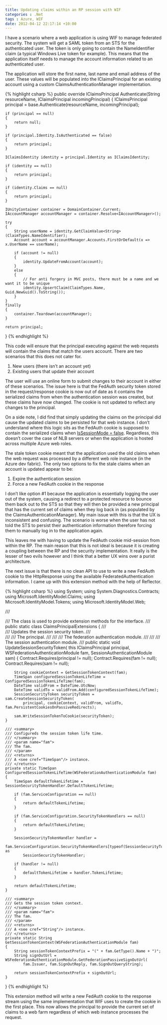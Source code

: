 ```yaml
---
title: Updating claims within an RP session with WIF
categories : .Net
tags : Azure, WIF
date: 2012-04-12 22:17:14 +10:00
---
```


I have a scenario where a web application is using WIF to manage federated security. The system will get a SAML token from an STS for the authenticated user. The token is only going to contain the NameIdentifier claim (a typical Windows Live token for example). This means that the application itself needs to manage the account information related to an authenticated user.

The application will store the first name, last name and email address of the user. These values will be populated into the IClaimsPrincipal for an existing account using a custom ClaimsAuthenticationManager implementation.

<!--more-->

{% highlight csharp %}
public override IClaimsPrincipal Authenticate(String resourceName, IClaimsPrincipal incomingPrincipal)
{
    IClaimsPrincipal principal = base.Authenticate(resourceName, incomingPrincipal);
    
    if (principal == null)
    {
        return null;
    }
    
    if (principal.Identity.IsAuthenticated == false)
    {
        return principal;
    }
    
    IClaimsIdentity identity = principal.Identity as IClaimsIdentity;
    
    if (identity == null)
    {
        return principal;
    }
    
    if (identity.Claims == null)
    {
        return principal;
    }
    
    IUnityContainer container = DomainContainer.Current;
    IAccountManager accountManager = container.Resolve<IAccountManager>();
    
    try
    {
        String userName = identity.GetClaimValue<String>(ClaimTypes.NameIdentifier);
        Account account = accountManager.Accounts.FirstOrDefault(x => x.UserName == userName);
    
        if (account != null)
        {
            identity.UpdateFromAccount(account);
        }
        else
        {
            // For anti forgery in MVC posts, there must be a name and we want it to be unique
            identity.UpsertClaim(ClaimTypes.Name, Guid.NewGuid().ToString());
        }
    }
    finally
    {
        container.Teardown(accountManager);
    }
    
    return principal;
}
{% endhighlight %}

This code will ensure that the principal executing against the web requests will contain the claims that match the users account. There are two scenarios that this does not cater for.

1. New users (there isn’t an account yet)
1. Existing users that update their account
    
The user will use an online form to submit changes to their account in either of these scenarios. The issue here is that the FedAuth security token stored in the request/response cookie is now out of date as it contains the serialized claims from when the authentication session was created, but these claims have now changed. The cookie is not updated to reflect any changes to the principal.

On a side note, I did find that simply updating the claims on the principal did cause the updated claims to be persisted for that web instance. I don’t understand where this logic sits as the FedAuth cookie is supposed to contain the serialized claims when [IsSessionMode = false][0]. Regardless, this doesn’t cover the case of NLB servers or when the application is hosted across multiple Azure web roles.

The stale token cookie meant that the application used the old claims when the web request was processed by a different web role instance (in the Azure dev fabric). The only two options to fix the stale claims when an account is updated appear to be:

1. Expire the authentication session
1. Force a new FedAuth cookie in the response
    
I don’t like option #1 because the application is essentially logging the user out of the system, causing a redirect to a protected resource to bounce them back out to the STS so that they will then be provided a new principal that has the current set of claims when they log back in (as populated by the ClaimsAuthenticationManager). My main issue with this is that the UX is inconsistent and confusing. The scenario is worse when the user has not told the STS to persist their authentication information therefore forcing them to manually log in to the application again.

This leaves me with having to update the FedAuth cookie mid-session from within the RP. The main reason that this is not ideal is because it is creating a coupling between the RP and the security implementation. It really is the lesser of two evils however and I think that a better UX wins over a purist architecture.

The next issue is that there is no clean API to use to write a new FedAuth cookie to the HttpResponse using the available FederatedAuthentication information. I came up with this extension method with the help of Reflector.

{% highlight csharp %}
using System;
using System.Diagnostics.Contracts;
using Microsoft.IdentityModel.Claims;
using Microsoft.IdentityModel.Tokens;
using Microsoft.IdentityModel.Web;
    
/// <summary>
/// The <see cref="ClaimsPrincipalExtensions"/> class is used to provide extension methods for the <see cref="IClaimsPrincipal"/> interface.
/// </summary>
public static class ClaimsPrincipalExtensions
{
    /// <summary>
    /// Updates the session security token.
    /// </summary>
    /// <param name="principal">
    /// The principal. 
    /// </param>
    /// <param name="fam">
    /// The federation authentication module. 
    /// </param>
    /// <param name="sam">
    /// The session authentication module. 
    /// </param>
    public static void UpdateSessionSecurityToken(
        this IClaimsPrincipal principal, WSFederationAuthenticationModule fam, SessionAuthenticationModule sam)
    {
        Contract.Requires<ArgumentNullException>(principal != null);
        Contract.Requires<ArgumentNullException>(fam != null);
        Contract.Requires<ArgumentNullException>(sam != null);
    
        String cookieContext = GetSessionTokenContext(fam);
        TimeSpan configuredSessionTokenLifeTime = ConfiguredSessionTokenLifeTime(fam);
        DateTime validFrom = DateTime.UtcNow;
        DateTime validTo = validFrom.Add(configuredSessionTokenLifeTime);
        SessionSecurityToken securityToken = sam.CreateSessionSecurityToken(
            principal, cookieContext, validFrom, validTo, fam.PersistentCookiesOnPassiveRedirects);
    
        sam.WriteSessionTokenToCookie(securityToken);
    }
    
    /// <summary>
    /// Configureds the session token life time.
    /// </summary>
    /// <param name="fam">
    /// The fam. 
    /// </param>
    /// <returns>
    /// A <see cref="TimeSpan"/> instance. 
    /// </returns>
    private static TimeSpan ConfiguredSessionTokenLifeTime(WSFederationAuthenticationModule fam)
    {
        TimeSpan defaultTokenLifetime = SessionSecurityTokenHandler.DefaultTokenLifetime;
    
        if (fam.ServiceConfiguration == null)
        {
            return defaultTokenLifetime;
        }
    
        if (fam.ServiceConfiguration.SecurityTokenHandlers == null)
        {
            return defaultTokenLifetime;
        }
    
        SessionSecurityTokenHandler handler =
            fam.ServiceConfiguration.SecurityTokenHandlers[typeof(SessionSecurityToken)] as
            SessionSecurityTokenHandler;
    
        if (handler != null)
        {
            defaultTokenLifetime = handler.TokenLifetime;
        }
    
        return defaultTokenLifetime;
    }
    
    /// <summary>
    /// Gets the session token context.
    /// </summary>
    /// <param name="fam">
    /// The fam. 
    /// </param>
    /// <returns>
    /// A <see cref="String"/> instance. 
    /// </returns>
    private static String GetSessionTokenContext(WSFederationAuthenticationModule fam)
    {
        String sessionTokenContextPrefix = "(" + fam.GetType().Name + ")";
        String signOutUrl = WSFederationAuthenticationModule.GetFederationPassiveSignOutUrl(
            fam.Issuer, fam.SignOutReply, fam.SignOutQueryString);
    
        return sessionTokenContextPrefix + signOutUrl;
    }
}
{% endhighlight %}

This extension method will write a new FedAuth cookie to the response stream using the same implementation that WIF uses to create the cookie in the first place. This now allows the principal to provide the current set of claims to a web farm regardless of which web instance processes the request.

[0]: http://blogs.msdn.com/b/vbertocci/archive/2010/05/26/your-fedauth-cookies-on-a-diet-issessionmode-true.aspx
